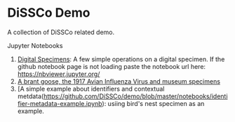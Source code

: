 # DiSSCo Demo
A collection of DiSSCo related demo. 


Jupyter Notebooks 

1. [Digital Specimens](https://github.com/DiSSCo/demo/blob/master/notebooks/digital-specimen-demo1.ipynb): A few simple operations on a digital specimen. 
If the github notebook page is not loading paste the notebook url here: https://nbviewer.jupyter.org/
2. [A brant goose, the 1917 Avian Influenza Virus and museum specimens](https://github.com/DiSSCo/demo/blob/master/notebooks/brantabernicla.ipynb)
3. [A simple example about identifiers and contextual metdata(https://github.com/DiSSCo/demo/blob/master/notebooks/identifier-metadata-example.ipynb): usiing bird's nest specimen as an example. 
